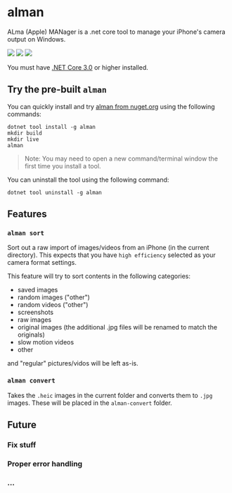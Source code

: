 # alman

ALma (Apple) MANager is a .net core tool to manage your iPhone's camera output on Windows.

![](https://img.shields.io/badge/platform-windows-green.svg?longCache=true&style=flat-square) ![](https://img.shields.io/badge/nuget-yes-green.svg?longCache=true&style=flat-square) ![](https://img.shields.io/badge/license-MIT-blue.svg?longCache=true&style=flat-square)

You must have [.NET Core 3.0](https://www.microsoft.com/net/download/windows) or higher installed.

## Try the pre-built `alman`

You can quickly install and try [alman from nuget.org](https://www.nuget.org/packages/alman/) using the following commands:

```console
dotnet tool install -g alman
mkdir build
mkdir live
alman
```

> Note: You may need to open a new command/terminal window the first time you install a tool.

You can uninstall the tool using the following command:

```console
dotnet tool uninstall -g alman
```

## Features

### `alman sort`

Sort out a raw import of images/videos from an iPhone (in the current directory). This expects that you have `high efficiency` selected as your camera format settings.

This feature will try to sort contents in the following categories:

- saved images
- random images ("other")
- random videos ("other")
- screenshots
- raw images
- original images (the additional .jpg files will be renamed to match the originals)
- slow motion videos
- other

and "regular" pictures/vidos will be left as-is.

### `alman convert`

Takes the `.heic` images in the current folder and converts them to `.jpg` images. These will be placed in the `alman-convert` folder.

## Future

### Fix stuff

### Proper error handling

### ...